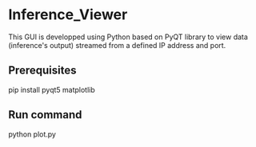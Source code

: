 # Inference_Viewer
This GUI is developped using Python based on PyQT library to view data (inference's output) streamed from a defined IP address and port.

## Prerequisites
pip install pyqt5 matplotlib

## Run command
python plot.py
